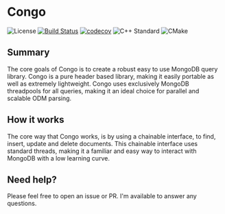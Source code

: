 # Congo

![License](https://img.shields.io/badge/license-MIT-blue.svg)
[![Build Status](https://travis-ci.org/mov-eax/Congo.svg?branch=master)](https://travis-ci.org/mov-eax/Congo)
[![codecov](https://codecov.io/gh/mov-eax/WSF/branch/master/graph/badge.svg)](https://codecov.io/gh/mov-eax/Congo)
![C++ Standard](https://img.shields.io/badge/C++%20version-11-blue.svg)
![CMake](https://img.shields.io/badge/cmake%20version-3.7-blue.svg)

## Summary

The core goals of Congo is to create a robust easy to use MongoDB query library. Congo is a pure header based library, making it easily portable as well as extremely lightweight. Congo uses exclusively MongoDB threadpools for all queries, making it an ideal choice for parallel and scalable ODM parsing.

## How it works

The core way that Congo works, is by using a chainable interface, to find, insert, update and delete documents. This chainable interface uses standard threads, making it a familiar and easy way to interact with MongoDB with a low learning curve.

## Need help?

Please feel free to open an issue or PR. I'm available to answer any questions.
